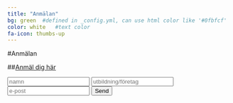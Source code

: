 ```yaml
---
title: "Anmälan"
bg: green  #defined in _config.yml, can use html color like '#0fbfcf'
color: white   #text color
fa-icon: thumbs-up
---
```


#Anmälan

##[Anmäl dig här](https://docs.google.com/forms/d/1LljdxnWI6FjMl1vpSQU_x_Ue2w_P_2tbTlMVY7olt14/viewform)

<form method="POST" action="//formspree.io/evelina.olsson@hiq.se">
    <input type="text" name="name" placeholder="namn">
    <input type="text" name="company" placeholder="utbildning/företag">
    <input type="email" name="_replyto" placeholder="e-post">
    <input type="hidden" name="_subject" value="SmartNorrkoping sign up" />
    <input  type="submit" value="Send">
</form>